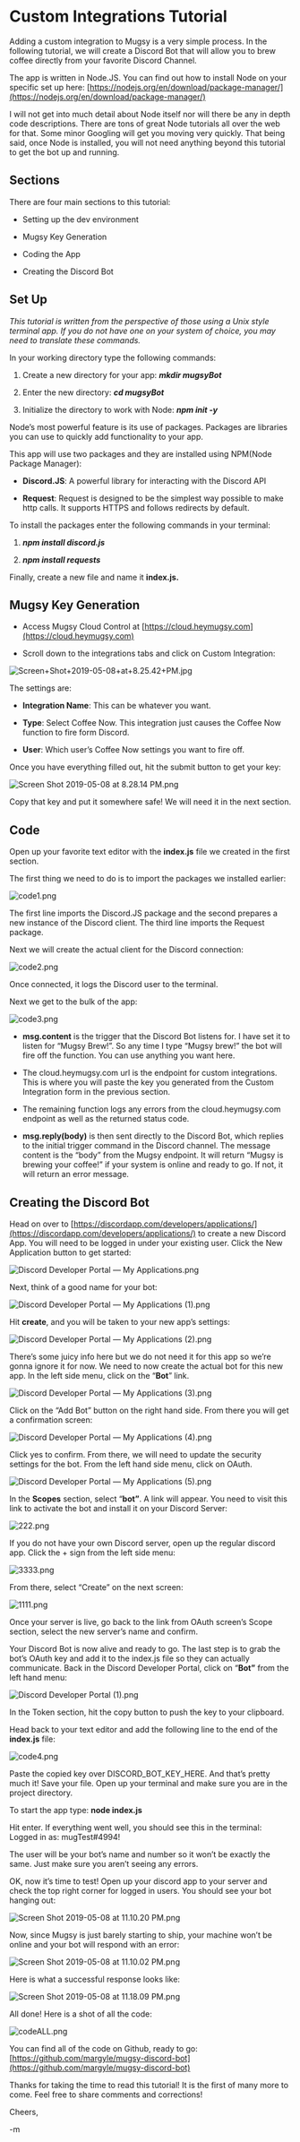 Custom Integrations Tutorial
============================

Adding a custom integration to Mugsy is a very simple process. In the following tutorial, we will create a Discord Bot that will allow you to brew coffee directly from your favorite Discord Channel.

The app is written in Node.JS. You can find out how to install Node on your specific set up here: [https://nodejs.org/en/download/package-manager/](https://nodejs.org/en/download/package-manager/)

I will not get into much detail about Node itself nor will there be any in depth code descriptions. There are tons of great Node tutorials all over the web for that. Some minor Googling will get you moving very quickly. That being said, once Node is installed, you will not need anything beyond this tutorial to get the bot up and running.

Sections
--------

There are four main sections to this tutorial:

*   Setting up the dev environment
    
*   Mugsy Key Generation
    
*   Coding the App
    
*   Creating the Discord Bot
    

Set Up
------

_This tutorial is written from the perspective of those using a Unix style terminal app. If you do not have one on your system of choice, you may need to translate these commands._

In your working directory type the following commands:

1.  Create a new directory for your app: **_mkdir mugsyBot_**
    
2.  Enter the new directory: **_cd mugsyBot_**
    
3.  Initialize the directory to work with Node: **_npm init -y_**
    

Node’s most powerful feature is its use of packages. Packages are libraries you can use to quickly add functionality to your app.

This app will use two packages and they are installed using NPM(Node Package Manager):

*   **Discord.JS**: A powerful library for interacting with the Discord API
    
*   **Request**: Request is designed to be the simplest way possible to make http calls. It supports HTTPS and follows redirects by default.
    

To install the packages enter the following commands in your terminal:

1.  **_npm install discord.js_**
    
2.  **_npm install requests_**
    

Finally, create a new file and name it **index.js.**

Mugsy Key Generation
--------------------

*   Access Mugsy Cloud Control at [https://cloud.heymugsy.com](https://cloud.heymugsy.com)
    
*   Scroll down to the integrations tabs and click on Custom Integration:
    

![Screen+Shot+2019-05-08+at+8.25.42+PM.jpg](https://images.squarespace-cdn.com/content/v1/55f8db72e4b0219d1ebd9acc/1557369705635-WLUPHSXUD3ORG0LYMT6E/ke17ZwdGBToddI8pDm48kMcTyXlylfQy0JbEDUoEo1N7gQa3H78H3Y0txjaiv_0fDoOvxcdMmMKkDsyUqMSsMWxHk725yiiHCCLfrh8O1z5QHyNOqBUUEtDDsRWrJLTmUK_IB3X7lRAWenxoBFomxemwY-AOXNaqU9Kd_wXST22GPQ9jHP9TW7rcS2T-6s-f/Screen%2BShot%2B2019-05-08%2Bat%2B8.25.42%2BPM.jpg)

The settings are:

*   **Integration Name**: This can be whatever you want.
    
*   **Type**: Select Coffee Now. This integration just causes the Coffee Now function to fire form Discord.
    
*   **User**: Which user’s Coffee Now settings you want to fire off.
    

Once you have everything filled out, hit the submit button to get your key:

![Screen Shot 2019-05-08 at 8.28.14 PM.png](https://images.squarespace-cdn.com/content/v1/55f8db72e4b0219d1ebd9acc/1557367101819-VVAF7WBWYODZ9WM766NF/ke17ZwdGBToddI8pDm48kKuEVib_B0z14WOkpj5pGjxZw-zPPgdn4jUwVcJE1ZvWQUxwkmyExglNqGp0IvTJZamWLI2zvYWH8K3-s_4yszcp2ryTI0HqTOaaUohrI8PISR0Dc2KFYCKUUezwZ779Ja9IXpfsfHAGC5QO71xG8PQ/Screen+Shot+2019-05-08+at+8.28.14+PM.png)

Copy that key and put it somewhere safe! We will need it in the next section.

Code
----

Open up your favorite text editor with the **index.js** file we created in the first section.

The first thing we need to do is to import the packages we installed earlier:

![code1.png](https://images.squarespace-cdn.com/content/v1/55f8db72e4b0219d1ebd9acc/1557367248476-IMQPYNA025IXQBOHPJ4Q/ke17ZwdGBToddI8pDm48kJYduKvjWkmpup8mk1yq9RYUqsxRUqqbr1mOJYKfIPR7LoDQ9mXPOjoJoqy81S2I8N_N4V1vUb5AoIIIbLZhVYxCRW4BPu10St3TBAUQYVKc3qCY16Bac5Ah6kwlLTJXt64GHOL2QffRhsIDTj1zNZQPxBZ78JUCc64QjFUwFyDF/code1.png)

The first line imports the Discord.JS package and the second prepares a new instance of the Discord client. The third line imports the Request package.

Next we will create the actual client for the Discord connection:

![code2.png](https://images.squarespace-cdn.com/content/v1/55f8db72e4b0219d1ebd9acc/1557367456996-P5L8VJ6VZ91P8QZR98UY/ke17ZwdGBToddI8pDm48kF5pclQo8dPaT6gbLML5WUQUqsxRUqqbr1mOJYKfIPR7LoDQ9mXPOjoJoqy81S2I8N_N4V1vUb5AoIIIbLZhVYxCRW4BPu10St3TBAUQYVKcjxIGHNmc6vQ4Z6QI181yoDKfHLGXfHMi3C8g9DTvZAIMW89k1YQd91nIB2t4H5GG/code2.png)

Once connected, it logs the Discord user to the terminal.

Next we get to the bulk of the app:

![code3.png](https://images.squarespace-cdn.com/content/v1/55f8db72e4b0219d1ebd9acc/1557367705851-DXUFPTYW8WB59DDUI46X/ke17ZwdGBToddI8pDm48kGTWiXfZ4vNLU8irDoAmzioUqsxRUqqbr1mOJYKfIPR7LoDQ9mXPOjoJoqy81S2I8N_N4V1vUb5AoIIIbLZhVYy7Mythp_T-mtop-vrsUOmeInPi9iDjx9w8K4ZfjXt2dqjWV-aABg2_9lAWnFGdqkAtf84iGOkVR1HKm_BKkPNWCjLISwBs8eEdxAxTptZAUg/code3.png)

*   **msg.content** is the trigger that the Discord Bot listens for. I have set it to listen for “Mugsy Brew!”. So any time I type “Mugsy brew!” the bot will fire off the function. You can use anything you want here.
    
*   The cloud.heymugsy.com url is the endpoint for custom integrations. This is where you will paste the key you generated from the Custom Integration form in the previous section.
    
*   The remaining function logs any errors from the cloud.heymugsy.com endpoint as well as the returned status code.
    
*   **msg.reply(body)** is then sent directly to the Discord Bot, which replies to the initial trigger command in the Discord channel. The message content is the “body” from the Mugsy endpoint. It will return “Mugsy is brewing your coffee!” if your system is online and ready to go. If not, it will return an error message.
    

Creating the Discord Bot
------------------------

Head on over to [https://discordapp.com/developers/applications/](https://discordapp.com/developers/applications/) to create a new Discord App. You will need to be logged in under your existing user. Click the New Application button to get started:

![Discord Developer Portal — My Applications.png](https://images.squarespace-cdn.com/content/v1/55f8db72e4b0219d1ebd9acc/1557369353194-8OBL6AZOB59OCTOZ4O1P/ke17ZwdGBToddI8pDm48kHhA51uBkJ9O5vIzY5CH9rEUqsxRUqqbr1mOJYKfIPR7LoDQ9mXPOjoJoqy81S2I8N_N4V1vUb5AoIIIbLZhVYxCRW4BPu10St3TBAUQYVKcC1PoWyNUGRqnBettanOXLzlxHFmdYB6pt-dq5GLMRzhvfNThqKA3fsI8DXGi2rmP/Discord+Developer+Portal+%E2%80%94+My+Applications.png)

Next, think of a good name for your bot:

![Discord Developer Portal — My Applications (1).png](https://images.squarespace-cdn.com/content/v1/55f8db72e4b0219d1ebd9acc/1557369418364-Y1AFQE9WPJZ71FY944Q0/ke17ZwdGBToddI8pDm48kHhA51uBkJ9O5vIzY5CH9rEUqsxRUqqbr1mOJYKfIPR7LoDQ9mXPOjoJoqy81S2I8N_N4V1vUb5AoIIIbLZhVYxCRW4BPu10St3TBAUQYVKcC1PoWyNUGRqnBettanOXLzlxHFmdYB6pt-dq5GLMRzhvfNThqKA3fsI8DXGi2rmP/Discord+Developer+Portal+%E2%80%94+My+Applications+%281%29.png)

Hit **create**, and you will be taken to your new app’s settings:

![Discord Developer Portal — My Applications (2).png](https://images.squarespace-cdn.com/content/v1/55f8db72e4b0219d1ebd9acc/1557369484957-74NMCYZ4PPUYU4OKZ15R/ke17ZwdGBToddI8pDm48kHhA51uBkJ9O5vIzY5CH9rEUqsxRUqqbr1mOJYKfIPR7LoDQ9mXPOjoJoqy81S2I8N_N4V1vUb5AoIIIbLZhVYxCRW4BPu10St3TBAUQYVKcC1PoWyNUGRqnBettanOXLzlxHFmdYB6pt-dq5GLMRzhvfNThqKA3fsI8DXGi2rmP/Discord+Developer+Portal+%E2%80%94+My+Applications+%282%29.png)

There’s some juicy info here but we do not need it for this app so we’re gonna ignore it for now. We need to now create the actual bot for this new app. In the left side menu, click on the “**Bot**” link.

![Discord Developer Portal — My Applications (3).png](https://images.squarespace-cdn.com/content/v1/55f8db72e4b0219d1ebd9acc/1557369626404-XQTO9SJRLNZ4J4S1JNAZ/ke17ZwdGBToddI8pDm48kHhA51uBkJ9O5vIzY5CH9rEUqsxRUqqbr1mOJYKfIPR7LoDQ9mXPOjoJoqy81S2I8N_N4V1vUb5AoIIIbLZhVYxCRW4BPu10St3TBAUQYVKcC1PoWyNUGRqnBettanOXLzlxHFmdYB6pt-dq5GLMRzhvfNThqKA3fsI8DXGi2rmP/Discord+Developer+Portal+%E2%80%94+My+Applications+%283%29.png)

Click on the “Add Bot” button on the right hand side. From there you will get a confirmation screen:

![Discord Developer Portal — My Applications (4).png](https://images.squarespace-cdn.com/content/v1/55f8db72e4b0219d1ebd9acc/1557369791548-C8NZ3NUWD8TCF1AZ0A0P/ke17ZwdGBToddI8pDm48kHhA51uBkJ9O5vIzY5CH9rEUqsxRUqqbr1mOJYKfIPR7LoDQ9mXPOjoJoqy81S2I8N_N4V1vUb5AoIIIbLZhVYxCRW4BPu10St3TBAUQYVKcC1PoWyNUGRqnBettanOXLzlxHFmdYB6pt-dq5GLMRzhvfNThqKA3fsI8DXGi2rmP/Discord+Developer+Portal+%E2%80%94+My+Applications+%284%29.png)

Click yes to confirm. From there, we will need to update the security settings for the bot. From the left hand side menu, click on OAuth.

![Discord Developer Portal — My Applications (5).png](https://images.squarespace-cdn.com/content/v1/55f8db72e4b0219d1ebd9acc/1557369899910-01FW2CU2CH4TUGEJ9RSI/ke17ZwdGBToddI8pDm48kHhA51uBkJ9O5vIzY5CH9rEUqsxRUqqbr1mOJYKfIPR7LoDQ9mXPOjoJoqy81S2I8N_N4V1vUb5AoIIIbLZhVYxCRW4BPu10St3TBAUQYVKcC1PoWyNUGRqnBettanOXLzlxHFmdYB6pt-dq5GLMRzhvfNThqKA3fsI8DXGi2rmP/Discord+Developer+Portal+%E2%80%94+My+Applications+%285%29.png)

In the **Scopes** section, select “**bot”**. A link will appear. You need to visit this link to activate the bot and install it on your Discord Server:

![222.png](https://images.squarespace-cdn.com/content/v1/55f8db72e4b0219d1ebd9acc/1557370148235-Z637CSOKRTGVOAXAC56M/ke17ZwdGBToddI8pDm48kHhA51uBkJ9O5vIzY5CH9rEUqsxRUqqbr1mOJYKfIPR7LoDQ9mXPOjoJoqy81S2I8N_N4V1vUb5AoIIIbLZhVYxCRW4BPu10St3TBAUQYVKcC1PoWyNUGRqnBettanOXLzlxHFmdYB6pt-dq5GLMRzhvfNThqKA3fsI8DXGi2rmP/222.png)

If you do not have your own Discord server, open up the regular discord app. Click the + sign from the left side menu:

![3333.png](https://images.squarespace-cdn.com/content/v1/55f8db72e4b0219d1ebd9acc/1557370304460-OJQMMEZIZZ5IEJ548UHN/ke17ZwdGBToddI8pDm48kHhA51uBkJ9O5vIzY5CH9rEUqsxRUqqbr1mOJYKfIPR7LoDQ9mXPOjoJoqy81S2I8N_N4V1vUb5AoIIIbLZhVYxCRW4BPu10St3TBAUQYVKcC1PoWyNUGRqnBettanOXLzlxHFmdYB6pt-dq5GLMRzhvfNThqKA3fsI8DXGi2rmP/3333.png)

From there, select “Create” on the next screen:

![1111.png](https://images.squarespace-cdn.com/content/v1/55f8db72e4b0219d1ebd9acc/1557370375792-WWB0258J7C85E322IOH7/ke17ZwdGBToddI8pDm48kGz8d67UD4wuVIS2ijUDs4EUqsxRUqqbr1mOJYKfIPR7LoDQ9mXPOjoJoqy81S2I8N_N4V1vUb5AoIIIbLZhVYxCRW4BPu10St3TBAUQYVKc_xQ9CGaIBCne9p1y8ym8w9wQwst351A1oqMg7ua7acHhzZ1nNlG3HfJwJ_vIEaq6/1111.png)

Once your server is live, go back to the link from OAuth screen’s Scope section, select the new server’s name and confirm.

Your Discord Bot is now alive and ready to go. The last step is to grab the bot’s OAuth key and add it to the index.js file so they can actually communicate. Back in the Discord Developer Portal, click on “**Bot”** from the left hand menu:

![Discord Developer Portal (1).png](https://images.squarespace-cdn.com/content/v1/55f8db72e4b0219d1ebd9acc/1557370714428-30F6D8SQ1LOTY1TY5KBS/ke17ZwdGBToddI8pDm48kHhA51uBkJ9O5vIzY5CH9rEUqsxRUqqbr1mOJYKfIPR7LoDQ9mXPOjoJoqy81S2I8N_N4V1vUb5AoIIIbLZhVYxCRW4BPu10St3TBAUQYVKcC1PoWyNUGRqnBettanOXLzlxHFmdYB6pt-dq5GLMRzhvfNThqKA3fsI8DXGi2rmP/Discord+Developer+Portal+%281%29.png)

In the Token section, hit the copy button to push the key to your clipboard.

Head back to your text editor and add the following line to the end of the **index.js** file:

![code4.png](https://images.squarespace-cdn.com/content/v1/55f8db72e4b0219d1ebd9acc/1557370904036-UF25AIHOQ7UTWDOQSNPM/ke17ZwdGBToddI8pDm48kOdmqHgEYSpn_3FNueQlP9QUqsxRUqqbr1mOJYKfIPR7LoDQ9mXPOjoJoqy81S2I8N_N4V1vUb5AoIIIbLZhVYy7Mythp_T-mtop-vrsUOmeInPi9iDjx9w8K4ZfjXt2dtWeRhmBa0US1URbtnx7dsH07YC8iTx1vhiQD4yB2wUyCjLISwBs8eEdxAxTptZAUg/code4.png)

Paste the copied key over DISCORD\_BOT\_KEY\_HERE. And that’s pretty much it! Save your file. Open up your terminal and make sure you are in the project directory.

To start the app type: **node index.js**

Hit enter. If everything went well, you should see this in the terminal: Logged in as: mugTest#4994!

The user will be your bot’s name and number so it won’t be exactly the same. Just make sure you aren’t seeing any errors.

OK, now it’s time to test! Open up your discord app to your server and check the top right corner for logged in users. You should see your bot hanging out:

![Screen Shot 2019-05-08 at 11.10.20 PM.png](https://images.squarespace-cdn.com/content/v1/55f8db72e4b0219d1ebd9acc/1557371476649-WWWHCNA9L0CONFVU7L2I/ke17ZwdGBToddI8pDm48kK73yyuJ87a1XSkdqhdpznRZw-zPPgdn4jUwVcJE1ZvWhcwhEtWJXoshNdA9f1qD7TNdqww6z_61iXx7yO_mnkpQmIfH2BpW4mGsygTp3GFS7_IFPWeWx4CpCPLgC9q8Ug/Screen+Shot+2019-05-08+at+11.10.20+PM.png)

Now, since Mugsy is just barely starting to ship, your machine won’t be online and your bot will respond with an error:

![Screen Shot 2019-05-08 at 11.10.02 PM.png](https://images.squarespace-cdn.com/content/v1/55f8db72e4b0219d1ebd9acc/1557371813635-F44QJBFDXUXLBP1N4Q0F/ke17ZwdGBToddI8pDm48kJN3EFBHbYT_4f717P5vIQxZw-zPPgdn4jUwVcJE1ZvWQUxwkmyExglNqGp0IvTJZamWLI2zvYWH8K3-s_4yszcp2ryTI0HqTOaaUohrI8PITRihEpT6Pb-5Cfl-RhgDemhsOHVNdVTKpBwVAEwgDGY/Screen+Shot+2019-05-08+at+11.10.02+PM.png)

Here is what a successful response looks like:

![Screen Shot 2019-05-08 at 11.18.09 PM.png](https://images.squarespace-cdn.com/content/v1/55f8db72e4b0219d1ebd9acc/1557371908822-XG0QASFXO51P2DG9SNUA/ke17ZwdGBToddI8pDm48kP3O7cEwTyjnsxvEwrJgAWBZw-zPPgdn4jUwVcJE1ZvWQUxwkmyExglNqGp0IvTJZUJFbgE-7XRK3dMEBRBhUpyHTZ540KzbyC2SfhAkuyBpil1cCaz35xDjQ9D7lgN-czJ8YJqucADmb23EwA4ocuE/Screen+Shot+2019-05-08+at+11.18.09+PM.png)

All done! Here is a shot of all the code:

![codeALL.png](https://images.squarespace-cdn.com/content/v1/55f8db72e4b0219d1ebd9acc/1557371997234-HLENQCOVFMEQETQABHPE/ke17ZwdGBToddI8pDm48kLx6H2fklkKU9yanlRhmNot7gQa3H78H3Y0txjaiv_0fDoOvxcdMmMKkDsyUqMSsMWxHk725yiiHCCLfrh8O1z5QPOohDIaIeljMHgDF5CVlOqpeNLcJ80NK65_fV7S1UZ-tIkU3EZboOiMryQ2ZX1jwOacXKzmrr8YDlGha-GbCoRwB-dUGsSquCnVTFQcaRg/codeALL.png)

You can find all of the code on Github, ready to go: [https://github.com/margyle/mugsy-discord-bot](https://github.com/margyle/mugsy-discord-bot)

Thanks for taking the time to read this tutorial! It is the first of many more to come.  Feel free to share comments and corrections!

Cheers,

\-m
